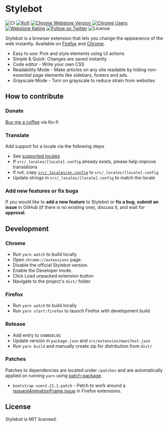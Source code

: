 # Stylebot

![CI](https://github.com/ankit/stylebot/workflows/CI/badge.svg)
[![Kofi](https://badgen.net/badge/icon/kofi?icon=kofi&label)](https://ko-fi.com/stylebot)
[![Chrome Webstore Version](https://img.shields.io/chrome-web-store/v/oiaejidbmkiecgbjeifoejpgmdaleoha)](https://chrome.google.com/webstore/detail/stylebot/oiaejidbmkiecgbjeifoejpgmdaleoha)
[![Chrome Users](https://badgen.net/chrome-web-store/users/oiaejidbmkiecgbjeifoejpgmdaleoha)](https://chrome.google.com/webstore/detail/stylebot/oiaejidbmkiecgbjeifoejpgmdaleoha)
[![Webstore Rating](https://img.shields.io/chrome-web-store/stars/oiaejidbmkiecgbjeifoejpgmdaleoha)](https://chrome.google.com/webstore/detail/stylebot/oiaejidbmkiecgbjeifoejpgmdaleoha)
[![Follow on Twitter](https://badgen.net/twitter/follow/ahujaankit)](https://twitter.com/ahujaankit)
![License](https://img.shields.io/github/license/ankit/stylebot)

Stylebot is a browser extension that lets you change the appearance of the web instantly. Available on [Firefox](https://addons.mozilla.org/en-US/firefox/addon/stylebot-web/) and [Chrome](https://chrome.google.com/webstore/detail/stylebot/oiaejidbmkiecgbjeifoejpgmdaleoha).

- Easy to use: Pick and style elements using UI actions
- Simple & Quick: Changes are saved instantly
- Code editor - Write your own CSS
- Readability Mode - Make articles on any site readable by hiding non-essential page elements like sidebars, footers and ads.
- Grayscale Mode - Turn on grayscale to reduce strain from websites

## How to contribute

### Donate

[Buy me a coffee](https://ko-fi.com/stylebot) via Ko-fi

### Translate

Add support for a locale via the following steps

- See [supported locales](https://developer.chrome.com/webstore/i18n#localeTable)
- If `src/_locales/[locale].config` already exists, please help improve translations
- If not, copy [`src/_locales/en.config`](src/_locales/en.config) to `src/_locales/[locale].config`
- Update strings in `src/_locales/[locale].config` to match the locale

### Add new features or fix bugs

If you would like to <strong>add a new feature</strong> to Stylebot or <strong>fix a bug</strong>, <strong>submit an issue</strong> in GitHub (if there is no existing one), discuss it, and wait for <strong>approval</strong>.

## Development

### Chrome

- Run `yarn watch` to build locally
- Open `chrome://extensions` page.
- Disable the official Stylebot version.
- Enable the Developer mode.
- Click Load unpacked extension button
- Navigate to the project's `dist/` folder

### Firefox

- Run `yarn watch` to build locally
- Run `yarn start:firefox` to launch Firefox with development build

### Release

- Add entry to `CHANGELOG`
- Update version in `package.json` and `src/extension/manifest.json`
- Run `yarn build` and manually create zip for distribution from `dist/`

### Patches

Patches to dependencies are located under `/patches` and are automatically applied on running `yarn` using [patch-package](https://github.com/ds300/patch-package).

- `bootstrap-vue+2.21.1.patch` - Patch to work around a [requestAnimationFrame issue](https://github.com/facebook/react/issues/16606) in Firefox extensions.

## License

Stylebot is MIT licensed.
